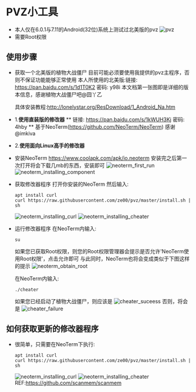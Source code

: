# PVZ小工具
  * 本人仅在6.0.1与7.11的Android(32位)系统上测试过北美版的pvz
    ![pvz](doc/pvz.png)
  * 需要Root权限
## 使用步骤
  * 获取一个北美版的植物大战僵尸
    目前可能必须要使用我提供的pvz主程序，否则不保证功能能够正常使用
    本人所使用的北美版:链接: https://pan.baidu.com/s/1d1T0K2 密码: y98i
    本文档第一张图即是详细的版本信息，感谢植物大战僵尸吧@囧丫乙

    具体安装教程:http://lonelystar.org/ResDownload/1_Android_Na.htm

  * 1.**使用直装版的修改器**
    ** 链接: https://pan.baidu.com/s/1kWUH3Kj 密码: 4hby **
    基于NeoTerm(https://github.com/NeoTerm/NeoTerm)
    感谢@imkiva
  * 2.**使用面向Linux高手的修改器**
  * 安装NeoTerm
    https://www.coolapk.com/apk/io.neoterm
    安装完之后第一次打开将会下载几mb的东西，安装即可
    ![neoterm_first_run](doc/neoterm_first_run.png)
    ![neoterm_installing_component](doc/neoterm_installing_component.png)
  * 获取修改器程序
    打开你安装的NeoTerm
    然后输入:
    ```
    apt install curl
    curl https://raw.githubusercontent.com/ze00/pvz/master/install.sh | sh
    ```
    ![neoterm_installing_curl](doc/neoterm_installing_curl.png)
    ![neoterm_installing_cheater](doc/neoterm_installing_cheater.png)
  * 运行修改器程序
    在NeoTerm内输入:
    ```
    su
    ```
    如果您已获取Root权限，则您的Root权限管理器会提示是否允许'NeoTerm使用Root权限'，点击允许即可
    与此同时，NeoTerm也将会变成类似于下图这样的提示
    ![neoterm_obtain_root](doc/neoterm_obtain_root.png)

    在NeoTerm内输入:
    ```
    ./cheater
    ```
    如果您已经启动了植物大战僵尸，则应该是
    ![cheater_suceess](doc/cheater_success.png)
    否则，将会是
    ![cheater_failure](doc/cheater_failure.png)
## 如何获取更新的修改器程序
  * 很简单，只需要在NeoTerm下执行:
    ```
    apt install curl
    curl https://raw.githubusercontent.com/ze00/pvz/master/install.sh | sh
    ```
    ![neoterm_installing_curl](doc/neoterm_installing_curl.png)
    ![neoterm_installing_cheater](doc/neoterm_installing_cheater.png)
REF:https://github.com/scanmem/scanmem
